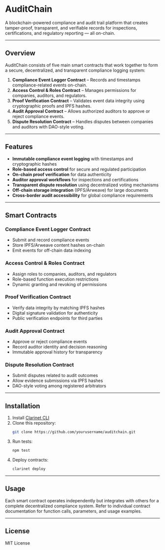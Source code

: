 # AuditChain

A blockchain-powered compliance and audit trail platform that creates tamper-proof, transparent, and verifiable records for inspections, certifications, and regulatory reporting — all on-chain.

---

## Overview

AuditChain consists of five main smart contracts that work together to form a secure, decentralized, and transparent compliance logging system:

1. **Compliance Event Logger Contract** – Records and timestamps compliance-related events on-chain.  
2. **Access Control & Roles Contract** – Manages permissions for companies, auditors, and regulators.  
3. **Proof Verification Contract** – Validates event data integrity using cryptographic proofs and IPFS hashes.  
4. **Audit Approval Contract** – Allows authorized auditors to approve or reject compliance events.  
5. **Dispute Resolution Contract** – Handles disputes between companies and auditors with DAO-style voting.

---

## Features

- **Immutable compliance event logging** with timestamps and cryptographic hashes  
- **Role-based access control** for secure and regulated participation  
- **On-chain proof verification** for data authenticity  
- **Auditor approval workflows** for inspections and certifications  
- **Transparent dispute resolution** using decentralized voting mechanisms  
- **Off-chain storage integration** (IPFS/Arweave) for large documents  
- **Cross-border audit accessibility** for global compliance requirements  

---

## Smart Contracts

### Compliance Event Logger Contract
- Submit and record compliance events  
- Store IPFS/Arweave content hashes on-chain  
- Emit events for off-chain data indexing  

### Access Control & Roles Contract
- Assign roles to companies, auditors, and regulators  
- Role-based function execution restrictions  
- Dynamic granting and revoking of permissions  

### Proof Verification Contract
- Verify data integrity by matching IPFS hashes  
- Digital signature validation for authenticity  
- Public verification endpoints for third parties  

### Audit Approval Contract
- Approve or reject compliance events  
- Record auditor identity and decision reasoning  
- Immutable approval history for transparency  

### Dispute Resolution Contract
- Submit disputes related to audit outcomes  
- Allow evidence submissions via IPFS hashes  
- DAO-style voting among registered arbitrators  

---

## Installation

1. Install [Clarinet CLI](https://docs.hiro.so/clarinet/getting-started)  
2. Clone this repository:  
   ```bash
   git clone https://github.com/yourusername/auditchain.git
   ```
3. Run tests:
    ```bash
    npm test
    ```
4. Deploy contracts:
    ```bash
    clarinet deploy
    ```

---

## Usage

Each smart contract operates independently but integrates with others for a complete decentralized compliance system.
Refer to individual contract documentation for function calls, parameters, and usage examples.

---

## License

MIT License